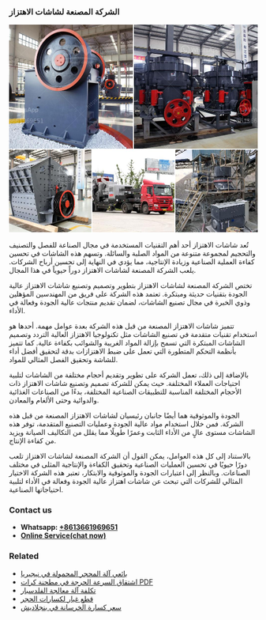 <h3>الشركة المصنعة لشاشات الاهتزاز</h3><img src='1701850547.jpg' alt=''><p>تُعد شاشات الاهتزاز أحد أهم التقنيات المستخدمة في مجال الصناعة للفصل والتصنيف والتحجيم لمجموعة متنوعة من المواد الصلبة والسائلة. وتسهم هذه الشاشات في تحسين كفاءة العملية الصناعية وزيادة الإنتاجية، مما يؤدي في النهاية إلى تحسين أرباح الشركات. يلعب الشركة المصنعة لشاشات الاهتزاز دوراً حيوياً في هذا المجال.</p><p>تختص الشركة المصنعة لشاشات الاهتزاز بتطوير وتصميم وتصنيع شاشات الاهتزاز عالية الجودة بتقنيات حديثة ومبتكرة. تعتمد هذه الشركة على فريق من المهندسين المؤهلين وذوي الخبرة في مجال تصنيع الشاشات، لضمان تقديم منتجات عالية الجودة وفعالة في الأداء.</p><p>تتميز شاشات الاهتزاز المصنعة من قبل هذه الشركة بعدة عوامل مهمة. أحدها هو استخدام تقنيات متقدمة في تصنيع الشاشات مثل تكنولوجيا الاهتزاز العالية التردد وتصميم الشاشات المبتكرة التي تسمح بإزالة المواد الغريبة والشوائب بكفاءة عالية. كما تتميز بأنظمة التحكم المتطورة التي تعمل على ضبط الاهتزازات بدقة لتحقيق أفضل أداء للشاشة وتحقيق الفصل المثالي للمواد.</p><p>بالإضافة إلى ذلك، تعمل الشركة على تطوير وتقديم أحجام مختلفة من الشاشات لتلبية احتياجات العملاء المختلفة. حيث يمكن للشركة تصميم وتصنيع شاشات الاهتزاز ذات الأحجام المختلفة المناسبة للتطبيقات الصناعية المختلفة، بدءًا من الصناعات الغذائية والدوائية وحتى الألغام والمعادن.</p><p>الجودة والموثوقية هما أيضًا جانبان رئيسيان لشاشات الاهتزاز المصنعة من قبل هذه الشركة. فمن خلال استخدام مواد عالية الجودة وعمليات التصنيع المتقدمة، توفر هذه الشاشات مستوى عالٍ من الأداء الثابت وعمرًا طويلًا مما يقلل من التكاليف الصيانة ويزيد من كفاءة الإنتاج.</p><p>بالاستناد إلى كل هذه العوامل، يمكن القول أن الشركة المصنعة لشاشات الاهتزاز تلعب دورًا حيويًا في تحسين العمليات الصناعية وتحقيق الكفاءة والإنتاجية المثلى في مختلف الصناعات. وبالنظر إلى اعتبارات الجودة والموثوقية والابتكار، تعتبر هذه الشركة الاختيار المثالي للشركات التي تبحث عن شاشات اهتزاز عالية الجودة وفعالة في الأداء لتلبية احتياجاتها الصناعية.</p><h3>Contact us</h3><ul><li><strong>Whatsapp:&nbsp;<a href="https://wa.me/8613661969651">+8613661969651</a></strong></li><li><a href="https://swt.shibang-china.com/?git&amp;zhl&amp;الشركة المصنعة لشاشات الاهتزاز"><strong>Online Service(chat now)</strong></a></li></ul><h3>Related</h3><ul><li><a href='بائعي آلة المحجر المحمولة في نيجيريا.md'>بائعي آلة المحجر المحمولة في نيجيريا</a></li><li><a href='اشتقاق السرعة الحرجة في مطحنة كرات PDF.md'>اشتقاق السرعة الحرجة في مطحنة كرات PDF</a></li><li><a href='تكلفة آلة معالجة الفلدسبار.md'>تكلفة آلة معالجة الفلدسبار</a></li><li><a href='قطع غيار لكسارات الحجر.md'>قطع غيار لكسارات الحجر</a></li><li><a href='سعر كسارة الخرسانة في بنجلاديش.md'>سعر كسارة الخرسانة في بنجلاديش</a></li></ul>